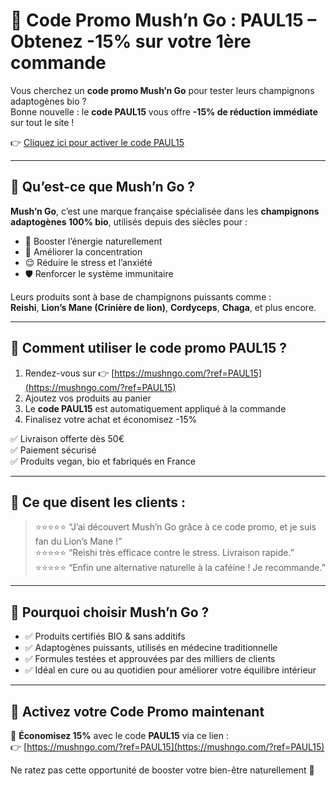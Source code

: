 # 🍄 Code Promo Mush’n Go : PAUL15 – Obtenez -15% sur votre 1ère commande  

Vous cherchez un **code promo Mush’n Go** pour tester leurs champignons adaptogènes bio ?  
Bonne nouvelle : le **code PAUL15** vous offre **-15% de réduction immédiate** sur tout le site !  

👉 [Cliquez ici pour activer le code PAUL15](https://mushngo.com/?ref=PAUL15)  

---

## 🌿 Qu’est-ce que Mush’n Go ?  

**Mush’n Go**, c’est une marque française spécialisée dans les **champignons adaptogènes 100% bio**, utilisés depuis des siècles pour :  
- 🔋 Booster l’énergie naturellement  
- 🧠 Améliorer la concentration  
- 😌 Réduire le stress et l’anxiété  
- 🛡️ Renforcer le système immunitaire  

Leurs produits sont à base de champignons puissants comme :  
**Reishi**, **Lion’s Mane (Crinière de lion)**, **Cordyceps**, **Chaga**, et plus encore.

---

## 🎁 Comment utiliser le code promo PAUL15 ?  

1. Rendez-vous sur 👉 [https://mushngo.com/?ref=PAUL15](https://mushngo.com/?ref=PAUL15)  
2. Ajoutez vos produits au panier  
3. Le **code PAUL15** est automatiquement appliqué à la commande  
4. Finalisez votre achat et économisez -15%  

✅ Livraison offerte dès 50€  
✅ Paiement sécurisé  
✅ Produits vegan, bio et fabriqués en France  

---

## 💬 Ce que disent les clients :  

> ⭐️⭐️⭐️⭐️⭐️ “J’ai découvert Mush’n Go grâce à ce code promo, et je suis fan du Lion’s Mane !”  
> ⭐️⭐️⭐️⭐️⭐️ “Reishi très efficace contre le stress. Livraison rapide.”  
> ⭐️⭐️⭐️⭐️⭐️ “Enfin une alternative naturelle à la caféine ! Je recommande.”

---

## 📌 Pourquoi choisir Mush’n Go ?  

- ✅ Produits certifiés BIO & sans additifs  
- ✅ Adaptogènes puissants, utilisés en médecine traditionnelle  
- ✅ Formules testées et approuvées par des milliers de clients  
- ✅ Idéal en cure ou au quotidien pour améliorer votre équilibre intérieur  

---

## 🚀 Activez votre Code Promo maintenant  

🎉 **Économisez 15%** avec le code **PAUL15** via ce lien :  
👉 [https://mushngo.com/?ref=PAUL15](https://mushngo.com/?ref=PAUL15)

Ne ratez pas cette opportunité de booster votre bien-être naturellement 🍄
